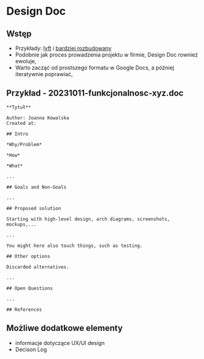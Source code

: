 # Design Doc

## Wstęp

- Przykłady: [lyft](https://eng.lyft.com/awesome-tech-specs-86eea8e45bb9) i [bardziej rozbudowany](https://adityarohilla.com/2022/03/22/the-system-design-template-i-use/)
- Podobnie jak proces prowadzenia projektu w firmie, Design Doc rownież ewoluje,
- Warto zacząć od prostszego formatu w Google Docs, a później iteratywnie poprawiać,

## Przykład - 20231011-funkcjonalnosc-xyz.doc

```
**Tytuł**

Author: Joanna Kowalska
Created at: 

## Intro

*Why/Problem*

*How*

*What*

...

## Goals and Non-Goals

...

## Proposed solution

Starting with high-level design, arch diagrams, screenshots, mockups,... 

...

You might here also touch things, such as testing.

## Other options

Discarded alternatives.

...

## Open Questions

...

## References

```

## Możliwe dodatkowe elementy

- informacje dotyczące UX/UI design
- Decison Log
